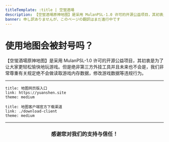 ```yaml
---
titleTemplate: :title | 空蛍酒場
description: 【空蛍酒場原神地图】是采用 MulanPSL-1.0 许可的开源公益项目，其初衷是为了让大家更轻松愉快地玩游戏。但是绝非第三方外挂工具并且未来也不会是，我们非常尊重有关规定绝不会做读取游戏内存数据，修改游戏数据等违规行为。
banner: 申し訳ありませんが、このページの翻訳はまだ進行中です
---
```


[文：使用地图会被封号吗？]: # 'https://support.qq.com/products/321980/faqs/97654'

# 使用地图会被封号吗？

【空蛍酒場原神地图】是采用 MulanPSL-1.0 许可的开源公益项目，其初衷是为了让大家更轻松愉快地玩游戏。但是绝非第三方外挂工具并且未来也不会是，我们非常尊重有关规定绝不会做读取游戏内存数据，修改游戏数据等违规行为。

---

```card
title: 地图网页版入口
link: https://yuanshen.site
theme: medium
```

```card
title: 地图客户端官方下载渠道
link: ./download-client
theme: medium
```

---

 <div style="text-align: center;"><h3>感谢您对我们的支持与信任！</h3></div>
